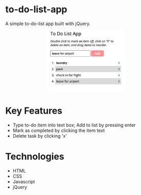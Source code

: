 # to-do-list-app

A simple to-do-list app built with jQuery.

<p align="center">
  <img src="todo.png" width="250" title="hover text">
</p>

# Key Features
* Type to-do item into text box; Add to list by pressing enter
* Mark as completed by clicking the item text
* Delete task by clicking 'x'

# Technologies
* HTML
* CSS
* Javascript
* jQuery
